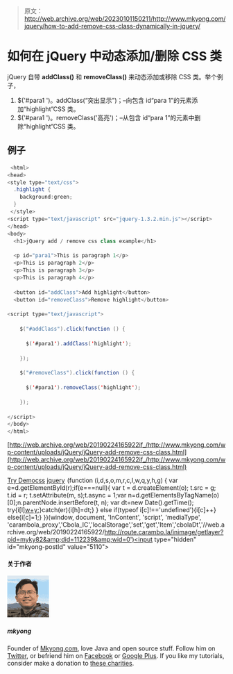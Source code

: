 > 原文：<http://web.archive.org/web/20230101150211/http://www.mkyong.com/jquery/how-to-add-remove-css-class-dynamically-in-jquery/>

# 如何在 jQuery 中动态添加/删除 CSS 类

jQuery 自带 **addClass()** 和 **removeClass()** 来动态添加或移除 CSS 类。举个例子，

1.  $('#para1 ')。addClass(“突出显示”)；–向包含 id“para 1”的元素添加“highlight”CSS 类。
2.  $('#para1 ')。removeClass('高亮')；–从包含 id“para 1”的元素中删除“highlight”CSS 类。

## 例子

```java
 <html>
<head>
<style type="text/css">
  .highlight { 
  	background:green;
  }
 </style>
<script type="text/javascript" src="jquery-1.3.2.min.js"></script>
</head>
<body>
  <h1>jQuery add / remove css class example</h1>

  <p id="para1">This is paragraph 1</p>
  <p>This is paragraph 2</p>
  <p>This is paragraph 3</p>
  <p>This is paragraph 4</p>

  <button id="addClass">Add highlight</button>
  <button id="removeClass">Remove highlight</button>

<script type="text/javascript">

    $("#addClass").click(function () {

	  $('#para1').addClass('highlight');

    });

    $("#removeClass").click(function () {

	  $('#para1').removeClass('highlight');

    });

</script>
</body>
</html> 
```

[http://web.archive.org/web/20190224165922if_/http://www.mkyong.com/wp-content/uploads/jQuery/jQuery-add-remove-css-class.html](http://web.archive.org/web/20190224165922if_/http://www.mkyong.com/wp-content/uploads/jQuery/jQuery-add-remove-css-class.html)

[Try Demo](http://web.archive.org/web/20190224165922/http://www.mkyong.com/wp-content/uploads/jQuery/jQuery-add-remove-css-class.html)[css](http://web.archive.org/web/20190224165922/http://www.mkyong.com/tag/css/) [jquery](http://web.archive.org/web/20190224165922/http://www.mkyong.com/tag/jquery/)![](img/45d913df91de7e51df5769fe4794f25e.png) (function (i,d,s,o,m,r,c,l,w,q,y,h,g) { var e=d.getElementById(r);if(e===null){ var t = d.createElement(o); t.src = g; t.id = r; t.setAttribute(m, s);t.async = 1;var n=d.getElementsByTagName(o)[0];n.parentNode.insertBefore(t, n); var dt=new Date().getTime(); try{i[l][w+y](h,i[l][q+y](h)+'&amp;'+dt);}catch(er){i[h]=dt;} } else if(typeof i[c]!=='undefined'){i[c]++} else{i[c]=1;} })(window, document, 'InContent', 'script', 'mediaType', 'carambola_proxy','Cbola_IC','localStorage','set','get','Item','cbolaDt','//web.archive.org/web/20190224165922/http://route.carambo.la/inimage/getlayer?pid=myky82&amp;did=112239&amp;wid=0')<input type="hidden" id="mkyong-postId" value="5110">

#### 关于作者

![author image](img/1faf286c4e1b0c08519195c74da224a5.png)

##### mkyong

Founder of [Mkyong.com](http://web.archive.org/web/20190224165922/http://mkyong.com/), love Java and open source stuff. Follow him on [Twitter](http://web.archive.org/web/20190224165922/https://twitter.com/mkyong), or befriend him on [Facebook](http://web.archive.org/web/20190224165922/http://www.facebook.com/java.tutorial) or [Google Plus](http://web.archive.org/web/20190224165922/https://plus.google.com/110948163568945735692?rel=author). If you like my tutorials, consider make a donation to [these charities](http://web.archive.org/web/20190224165922/http://www.mkyong.com/blog/donate-to-charity/).